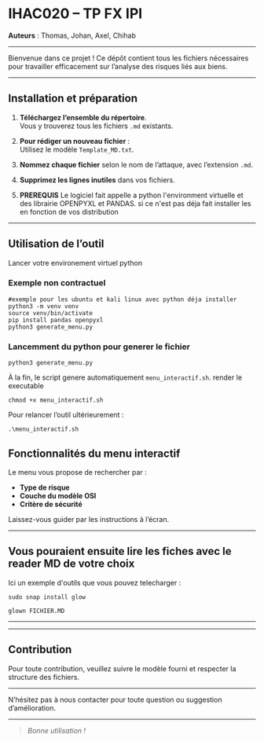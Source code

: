 # IHAC020 – TP FX IPI

**Auteurs** : Thomas, Johan, Axel, Chihab

---
Bienvenue dans ce projet ! Ce dépôt contient tous les fichiers nécessaires pour travailler efficacement sur l’analyse des risques liés aux biens.

---
## Installation et préparation

1. **Téléchargez l’ensemble du répertoire**.  
   Vous y trouverez tous les fichiers `.md` existants.

2. **Pour rédiger un nouveau fichier** :  
   Utilisez le modèle `Template_MD.txt`.

3. **Nommez chaque fichier** selon le nom de l’attaque, avec l’extension `.md`.

4. **Supprimez les lignes inutiles** dans vos fichiers.

5. **PREREQUIS** Le logiciel fait appelle a python l'environment virtuelle et des librairie OPENPYXL et PANDAS. si ce n'est pas déja fait installer les en fonction de vos distribution


---
## Utilisation de l’outil
Lancer votre environement virtuel python
### Exemple non contractuel
   ```
   #exemple pour les ubuntu et kali linux avec python déja installer
   python3 -m venv venv
   source venv/bin/activate
   pip install pandas openpyxl
   python3 generate_menu.py
   ```
### Lancemment du python pour generer le fichier
```
python3 generate_menu.py
```

À la fin, le script genere automatiquement `menu_interactif.sh`.
render le executable
```
chmod +x menu_interactif.sh
```

Pour relancer l’outil ultérieurement :
```
.\menu_interactif.sh
```


## Fonctionnalités du menu interactif

Le menu vous propose de rechercher par :

- **Type de risque**
- **Couche du modèle OSI**
- **Critère de sécurité**

Laissez-vous guider par les instructions à l’écran.

---
## Vous pouraient ensuite lire les fiches avec le reader MD de votre choix

Ici un exemple d'outils que vous pouvez telecharger :
```
sudo snap install glow
```
```
glown FICHIER.MD
```
---
---


## Contribution

Pour toute contribution, veuillez suivre le modèle fourni et respecter la structure des fichiers.

---
N’hésitez pas à nous contacter pour toute question ou suggestion d’amélioration.

---
> *Bonne utilisation !*


